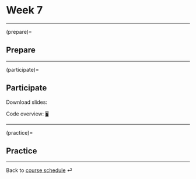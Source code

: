 # Week 7


---

(prepare)=
## Prepare


---

(participate)=
## Participate


Download slides: 

Code overview: [🖥](../code/code-overview.md)


---

(practice)=
## Practice






---

Back to [course schedule](../docs/course-schedule.md) ⏎

